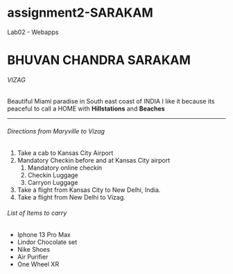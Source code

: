 # assignment2-SARAKAM
Lab02 - Webapps
# BHUVAN CHANDRA SARAKAM
###### VIZAG

Beautiful Miami paradise in South east coast of INDIA
I like it because its peaceful to call a HOME with **Hillstations** and **Beaches**

***
###### Directions from Maryville to Vizag
1. Take a cab to Kansas City Airport
2. Mandatory Checkin before and at Kansas City airport
    1. Mandatory online checkin
    2. Checkin Luggage
    3. Carryon Luggage
3. Take a flight from Kansas City to New Delhi, India.
4. Take a flight from New Delhi to Vizag.


###### List of Items to carry
* Iphone 13 Pro Max
* Lindor Chocolate set
* Nike Shoes
* Air Purifier
* One Wheel XR
